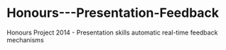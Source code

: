 Honours---Presentation-Feedback
===============================

Honours Project 2014 - Presentation skills automatic real-time feedback mechanisms

